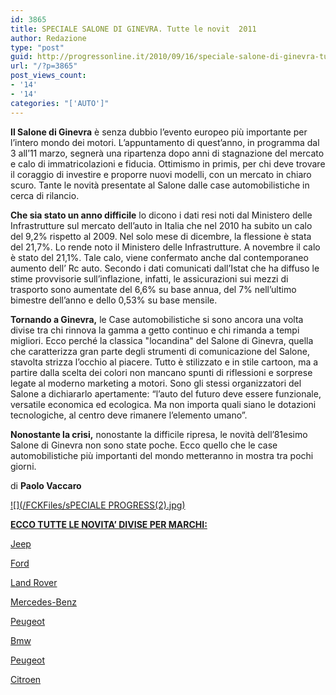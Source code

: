 ```yaml
---
id: 3865
title: SPECIALE SALONE DI GINEVRA. Tutte le novit  2011
author: Redazione
type: "post"
guid: http://progressonline.it/2010/09/16/speciale-salone-di-ginevra-tutte-le-novit-2011/
url: "/?p=3865"
post_views_count:
- '14'
- '14'
categories: "['AUTO']"
---
```


**Il Salone di Ginevra** è senza dubbio l’evento europeo più importante per l’intero mondo dei motori. L’appuntamento di quest’anno, in programma dal 3 all’11 marzo, segnerà una ripartenza dopo anni di stagnazione del mercato e calo di immatricolazioni e fiducia. Ottimismo in primis, per chi deve trovare il coraggio di investire e proporre nuovi modelli, con un mercato in chiaro scuro. Tante le novità presentate al Salone dalle case automobilistiche in cerca di rilancio.

**Che sia stato un anno difficile** lo dicono i dati resi noti dal Ministero delle Infrastrutture sul mercato dell’auto in Italia che nel 2010 ha subito un calo del 9,2% rispetto al 2009. Nel solo mese di dicembre, la flessione è stata del 21,7%. Lo rende noto il Ministero delle Infrastrutture. A novembre il calo è stato del 21,1%. Tale calo, viene confermato anche dal contemporaneo aumento dell’ Rc auto. Secondo i dati comunicati dall’Istat che ha diffuso le stime provvisorie sull’inflazione, infatti, le assicurazioni sui mezzi di trasporto sono aumentate del 6,6% su base annua, del 7% nell’ultimo bimestre dell’anno e dello 0,53% su base mensile.

**Tornando a Ginevra,** le Case automobilistiche si sono ancora una volta divise tra chi rinnova la gamma a getto continuo e chi rimanda a tempi migliori. Ecco perché la classica "locandina" del Salone di Ginevra, quella che caratterizza gran parte degli strumenti di comunicazione del Salone, stavolta strizza l’occhio al piacere. Tutto è stilizzato e in stile cartoon, ma a partire dalla scelta dei colori non mancano spunti di riflessioni e sorprese legate al moderno marketing a motori. Sono gli stessi organizzatori del Salone a dichiararlo apertamente: “l’auto del futuro deve essere funzionale, versatile economica ed ecologica. Ma non importa quali siano le dotazioni tecnologiche, al centro deve rimanere l’elemento umano”.

**Nonostante la crisi,** nonostante la difficile ripresa, le novità dell’81esimo Salone di Ginevra non sono state poche. Ecco quello che le case automobilistiche più importanti del mondo metteranno in mostra tra pochi giorni.

di **Paolo Vaccaro**

[![](/FCKFiles/sPECIALE PROGRESS(2).jpg)](https://www.progressonline.it/index.php?livello=Auto&sezione=23)

**<u>ECCO TUTTE LE NOVITA’ DIVISE PER MARCHI:</u>**

[Jeep](https://www.progressonline.it/index.php?livello=Novit%C3%A0&sezione=57&articolo=3209&lang=it)

[Ford](https://www.progressonline.it/index.php?livello=Luxury+Car&sezione=56&articolo=3211&lang=it)

[Land Rover](https://www.progressonline.it/index.php?livello=SUV&sezione=61&articolo=3210&lang=it)

[Mercedes-Benz](https://www.progressonline.it/index.php?livello=Luxury+Car&sezione=56&articolo=3211&lang=it)

[Peugeot](https://www.progressonline.it/index.php?livello=Eventi+e+Fiere&sezione=69&articolo=3213&lang=it)

[Bmw](https://www.progressonline.it/index.php?livello=Eventi+e+Fiere&sezione=69&articolo=3214&lang=it)

[Peugeot](https://www.progressonline.it/index.php?livello=Eventi+e+Fiere&sezione=69&articolo=3213&lang=it)

[Citroen](https://www.progressonline.it/index.php?livello=Eventi+e+Fiere&sezione=69&articolo=3215&lang=it)